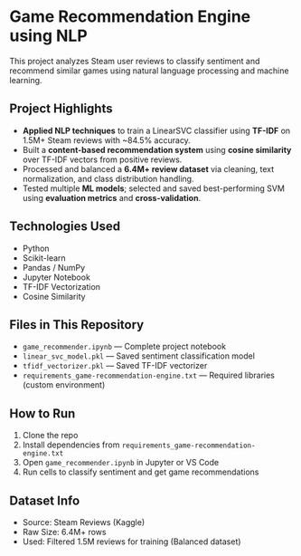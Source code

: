 # Game Recommendation Engine using NLP
This project analyzes Steam user reviews to classify sentiment and recommend similar games using natural language processing and machine learning.

## Project Highlights

- **Applied NLP techniques** to train a LinearSVC classifier using **TF-IDF** on 1.5M+ Steam reviews with ~84.5% accuracy.
- Built a **content-based recommendation system** using **cosine similarity** over TF-IDF vectors from positive reviews.
- Processed and balanced a **6.4M+ review dataset** via cleaning, text normalization, and class distribution handling.
- Tested multiple **ML models**; selected and saved best-performing SVM using **evaluation metrics** and **cross-validation**.

## Technologies Used
- Python
- Scikit-learn
- Pandas / NumPy
- Jupyter Notebook
- TF-IDF Vectorization
- Cosine Similarity

## Files in This Repository
- `game_recommender.ipynb` — Complete project notebook
- `linear_svc_model.pkl` — Saved sentiment classification model
- `tfidf_vectorizer.pkl` — Saved TF-IDF vectorizer
- `requirements_game-recommendation-engine.txt` — Required libraries (custom environment)

## How to Run
1. Clone the repo  
2. Install dependencies from `requirements_game-recommendation-engine.txt`  
3. Open `game_recommender.ipynb` in Jupyter or VS Code  
4. Run cells to classify sentiment and get game recommendations

## Dataset Info

- Source: Steam Reviews (Kaggle)
- Raw Size: 6.4M+ rows
- Used: Filtered 1.5M reviews for training (Balanced dataset)
